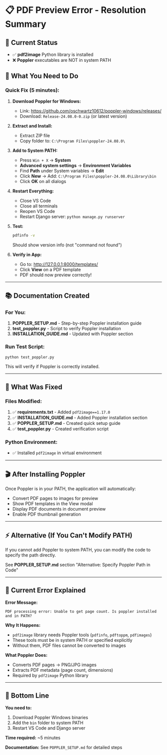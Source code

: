 # 📋 PDF Preview Error - Resolution Summary

## 🔴 Current Status
- ✅ **pdf2image** Python library is installed
- ❌ **Poppler** executables are NOT in system PATH

## 🎯 What You Need to Do

### Quick Fix (5 minutes):

1. **Download Poppler for Windows:**
   - Link: https://github.com/oschwartz10612/poppler-windows/releases/
   - Download: `Release-24.08.0-0.zip` (or latest version)

2. **Extract and Install:**
   - Extract ZIP file
   - Copy folder to: `C:\Program Files\poppler-24.08.0\`

3. **Add to System PATH:**
   - Press `Win + X` → **System**
   - **Advanced system settings** → **Environment Variables**
   - Find **Path** under System variables → **Edit**
   - Click **New** → Add: `C:\Program Files\poppler-24.08.0\Library\bin`
   - Click **OK** on all dialogs

4. **Restart Everything:**
   - Close VS Code
   - Close all terminals
   - Reopen VS Code
   - Restart Django server: `python manage.py runserver`

5. **Test:**
   ```cmd
   pdfinfo -v
   ```
   Should show version info (not "command not found")

6. **Verify in App:**
   - Go to: http://127.0.0.1:8000/templates/
   - Click **View** on a PDF template
   - PDF should now preview correctly!

---

## 📚 Documentation Created

### For You:
1. **POPPLER_SETUP.md** - Step-by-step Poppler installation guide
2. **test_poppler.py** - Script to verify Poppler installation
3. **INSTALLATION_GUIDE.md** - Updated with Poppler section

### Run Test Script:
```cmd
python test_poppler.py
```
This will verify if Poppler is correctly installed.

---

## 🔧 What Was Fixed

### Files Modified:
1. ✅ **requirements.txt** - Added `pdf2image==1.17.0`
2. ✅ **INSTALLATION_GUIDE.md** - Added Poppler installation section
3. ✅ **POPPLER_SETUP.md** - Created quick setup guide
4. ✅ **test_poppler.py** - Created verification script

### Python Environment:
- ✅ Installed `pdf2image` in virtual environment

---

## 🎬 After Installing Poppler

Once Poppler is in your PATH, the application will automatically:
- Convert PDF pages to images for preview
- Show PDF templates in the View modal
- Display PDF documents in document preview
- Enable PDF thumbnail generation

---

## ⚡ Alternative (If You Can't Modify PATH)

If you cannot add Poppler to system PATH, you can modify the code to specify the path directly.

See **POPPLER_SETUP.md** section "Alternative: Specify Poppler Path in Code"

---

## 🐛 Current Error Explained

**Error Message:**
```
PDF processing error: Unable to get page count. Is poppler installed and in PATH?
```

**Why It Happens:**
- `pdf2image` library needs Poppler tools (`pdfinfo`, `pdftoppm`, `pdfimages`)
- These tools must be in system PATH or specified explicitly
- Without them, PDF files cannot be converted to images

**What Poppler Does:**
- Converts PDF pages → PNG/JPG images
- Extracts PDF metadata (page count, dimensions)
- Required by `pdf2image` Python library

---

## 🎯 Bottom Line

**You need to:**
1. Download Poppler Windows binaries
2. Add the `bin` folder to system PATH
3. Restart VS Code and Django server

**Time required:** ~5 minutes

**Documentation:** See `POPPLER_SETUP.md` for detailed steps
